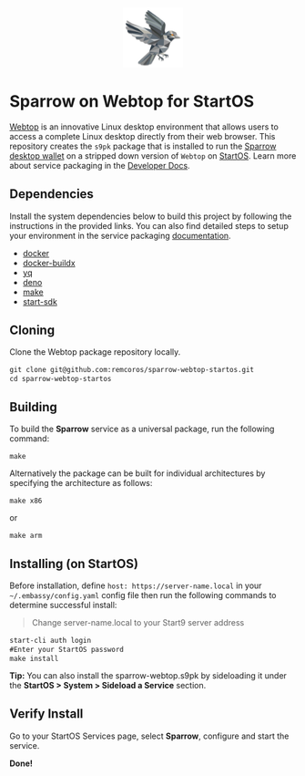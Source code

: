 <p align="center">
  <img src="icon.png" alt="Project Logo" width="21%">
</p>

# Sparrow on Webtop for StartOS

[Webtop](https://docs.linuxserver.io/images/docker-webtop/) is an innovative Linux desktop environment that allows users to access a complete Linux desktop directly from their web browser. This repository creates the `s9pk` package that is installed to run the [Sparrow desktop wallet](https://sparrowwallet.com/) on a stripped down version of `Webtop` on [StartOS](https://github.com/Start9Labs/start-os/). Learn more about service packaging in the [Developer Docs](https://start9.com/latest/developer-docs/).

## Dependencies

Install the system dependencies below to build this project by following the instructions in the provided links. You can also find detailed steps to setup your environment in the service packaging [documentation](https://docs.start9.com/latest/developer-docs/packaging#development-environment).

- [docker](https://docs.docker.com/get-docker)
- [docker-buildx](https://docs.docker.com/buildx/working-with-buildx/)
- [yq](https://mikefarah.gitbook.io/yq)
- [deno](https://deno.land/)
- [make](https://www.gnu.org/software/make/)
- [start-sdk](https://github.com/Start9Labs/start-os/tree/sdk)

## Cloning

Clone the Webtop package repository locally.

```
git clone git@github.com:remcoros/sparrow-webtop-startos.git
cd sparrow-webtop-startos
```

## Building

To build the **Sparrow** service as a universal package, run the following command:

```
make
```

Alternatively the package can be built for individual architectures by specifying the architecture as follows:

```
make x86
```

or

```
make arm
```

## Installing (on StartOS)

Before installation, define `host: https://server-name.local` in your `~/.embassy/config.yaml` config file then run the following commands to determine successful install:

> Change server-name.local to your Start9 server address

```
start-cli auth login
#Enter your StartOS password
make install
```

**Tip:** You can also install the sparrow-webtop.s9pk by sideloading it under the **StartOS > System > Sideload a Service** section.

## Verify Install

Go to your StartOS Services page, select **Sparrow**, configure and start the service.

**Done!**
